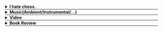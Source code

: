 <div class="music-e"></div>

<div style="border-bottom: 0.5px solid;">
  <details class="content-details" data-url="chess.html">
    <summary><b>I hate chess.</b></summary>
    <span class="content" style="display:block"></span>
  </details>
</div>

<div style="border-bottom: 0.5px solid;">
  <details class="content-details" data-url="music.html">
    <summary><b>Music(Ambient/Instrumental/...)</b></summary>
    <span class="content" style="font-size: 90%; display:block"></span>
  </details>
</div>

<div style="border-bottom: 0.5px solid;">
  <details class="content-details" data-url="video.html">
    <summary><b>Video</b></summary>
    <span class="content" style="display:block"></span>
  </details>
</div>

<div style="border-bottom: 0.5px solid;">
  <details class="content-details" data-url="review.html">
    <summary><b>Book Review</b></summary>
    <span class="content" style="overflow-y: scroll; height:500px; display:block"></span>
  </details>
</div>

<script src="load.js"></script>
<script src="music.js"></script>


